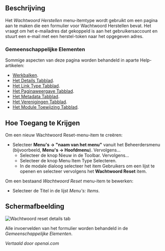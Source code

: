 <!-- Filename: Help4.x:Menu_Item:_Password_Reset  / Display title: Wachtwoord Resetten -->

## Beschrijving

Het *Wachtwoord Herstellen* menu-itemtype wordt gebruikt om een pagina aan te maken
die een formulier voor Wachtwoord Herstellen bevat. Het vraagt om het e-mailadres dat
gekoppeld is aan het gebruikersaccount en stuurt een e-mail met een herstel-token
naar het opgegeven adres.

### Gemeenschappelijke Elementen

Sommige aspecten van deze pagina worden behandeld in aparte Help-artikelen:

* [Werkbalken](jdocmanual?article=help/common-elements/toolbars).
* [Het Details Tabblad](jdocmanual?article=help/menu-items-common/menu-item-details).
* [Het Link Type Tabblad](jdocmanual?article=help/menu-items-common/menu-item-link-type).
* [Het Paginaweergave Tabblad](jdocmanual?article=help/menu-items-common/menu-item-page-display).
* [Het Metadata Tabblad](jdocmanual?article=help/menu-items-common/menu-item-metadata).
* [Het Verenigingen Tabblad](jdocmanual?article=help/common-elements/edit-associations).
* [Het Module Toewijzing Tabblad](jdocmanual?article=help/menu-items-common/menu-item-module-assignment).

## Hoe Toegang te Krijgen

Om een nieuw Wachtwoord Reset-menu-item te creëren:

- Selecteer **Menu's → "naam van het menu"** vanuit het Beheerdersmenu
  (bijvoorbeeld, **Menu's → Hoofdmenu**). Vervolgens...
  - Selecteer de knop Nieuw in de Toolbar. Vervolgens...
  - Selecteer de knop Menu Item Type Selecteren.
  - In de modale dialoog selecteer het item Gebruikers om een lijst te openen en selecteer vervolgens het **Wachtwoord Reset** item.

Om een bestaand *Wachtwoord Reset* menu-item te bewerken:

- Selecteer de Titel in de lijst *Menu's: Items*.

## Schermafbeelding

![Wachtwoord reset details tab](../../../nl/images/menu-items/users-password-reset-details-tab.png)

Alle invoervelden van het formulier worden behandeld in de *Gemeenschappelijke Elementen*.

*Vertaald door openai.com*

